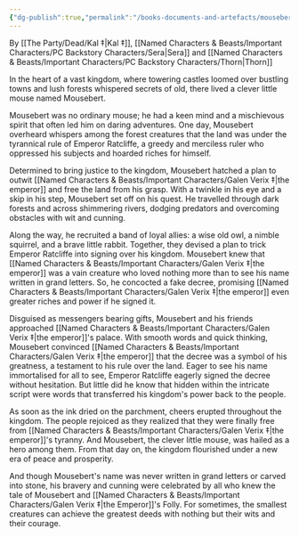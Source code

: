 ```yaml
---
{"dg-publish":true,"permalink":"/books-documents-and-artefacts/mousebert-and-the-emperor-s-folly/","updated":"2025-06-30T20:17:11.026+01:00"}
---
```


By [[The Party/Dead/Kal ‡\|Kal ‡]], [[Named Characters & Beasts/Important Characters/PC Backstory Characters/Sera\|Sera]] and [[Named Characters & Beasts/Important Characters/PC Backstory Characters/Thorn\|Thorn]]

In the heart of a vast kingdom, where towering castles loomed over bustling towns and lush forests whispered secrets of old, there lived a clever little mouse named Mousebert. 

Mousebert was no ordinary mouse; he had a keen mind and a mischievous spirit that often led him on daring adventures. One day, Mousebert overheard whispers among the forest creatures that the land was under the tyrannical rule of Emperor Ratcliffe, a greedy and merciless ruler who oppressed his subjects and hoarded riches for himself.

Determined to bring justice to the kingdom, Mousebert hatched a plan to outwit [[Named Characters & Beasts/Important Characters/Galen Verix ‡\|the emperor]] and free the land from his grasp. With a twinkle in his eye and a skip in his step, Mousebert set off on his quest. He travelled through dark forests and across shimmering rivers, dodging predators and overcoming obstacles with wit and cunning. 

Along the way, he recruited a band of loyal allies: a wise old owl, a nimble squirrel, and a brave little rabbit. Together, they devised a plan to trick Emperor Ratcliffe into signing over his kingdom. Mousebert knew that [[Named Characters & Beasts/Important Characters/Galen Verix ‡\|the emperor]] was a vain creature who loved nothing more than to see his name written in grand letters. So, he concocted a fake decree, promising [[Named Characters & Beasts/Important Characters/Galen Verix ‡\|the emperor]] even greater riches and power if he signed it. 

Disguised as messengers bearing gifts, Mousebert and his friends approached [[Named Characters & Beasts/Important Characters/Galen Verix ‡\|the emperor]]'s palace. With smooth words and quick thinking, Mousebert convinced [[Named Characters & Beasts/Important Characters/Galen Verix ‡\|the emperor]] that the decree was a symbol of his greatness, a testament to his rule over the land. Eager to see his name immortalised for all to see, Emperor Ratcliffe eagerly signed the decree without hesitation. But little did he know that hidden within the intricate script were words that transferred his kingdom's power back to the people. 

As soon as the ink dried on the parchment, cheers erupted throughout the kingdom. The people rejoiced as they realized that they were finally free from [[Named Characters & Beasts/Important Characters/Galen Verix ‡\|the emperor]]'s tyranny. And Mousebert, the clever little mouse, was hailed as a hero among them. From that day on, the kingdom flourished under a new era of peace and prosperity. 

And though Mousebert's name was never written in grand letters or carved into stone, his bravery and cunning were celebrated by all who knew the tale of Mousebert and [[Named Characters & Beasts/Important Characters/Galen Verix ‡\|the Emperor]]'s Folly. For sometimes, the smallest creatures can achieve the greatest deeds with nothing but their wits and their courage.